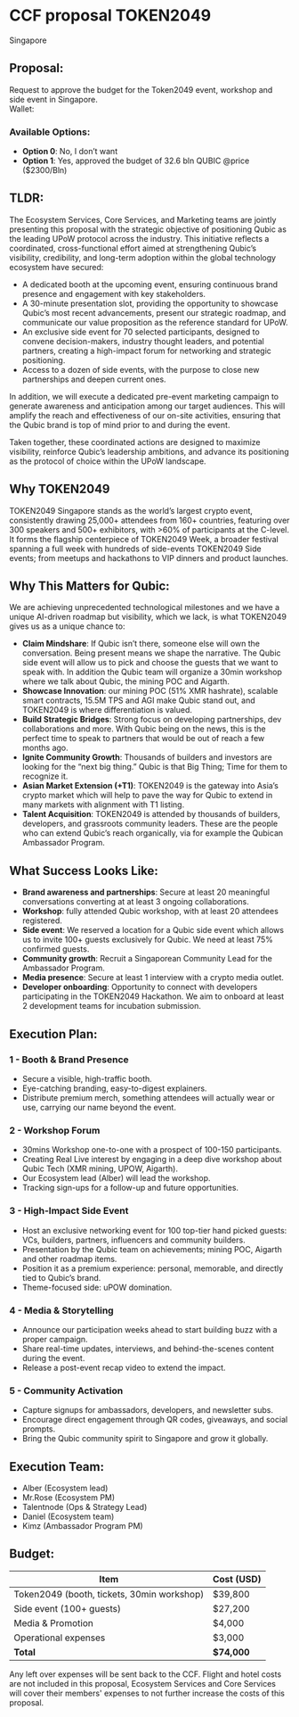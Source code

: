# CCF proposal TOKEN2049  
Singapore  

## Proposal:  
Request to approve the budget for the Token2049 event, workshop and side event in Singapore.  
Wallet:  

### Available Options:  
- **Option 0**: No, I don’t want  
- **Option 1**: Yes, approved the budget of 32.6 bln QUBIC  @price ($2300/Bln)  


## TLDR:  

The Ecosystem Services, Core Services, and Marketing teams are jointly presenting this proposal with the strategic objective of positioning Qubic as the leading UPoW protocol across the industry. This initiative reflects a coordinated, cross-functional effort aimed at strengthening Qubic’s visibility, credibility, and long-term adoption within the global technology ecosystem have secured:  

- A dedicated booth at the upcoming event, ensuring continuous brand presence and engagement with key stakeholders.  
- A 30-minute presentation slot, providing the opportunity to showcase Qubic’s most recent advancements, present our strategic roadmap, and communicate our value proposition as the reference standard for UPoW.  
- An exclusive side event for 70 selected participants, designed to convene decision-makers, industry thought leaders, and potential partners, creating a high-impact forum for networking and strategic positioning.  
- Access to a dozen of side events, with the purpose to close new partnerships and deepen current ones.  

In addition, we will execute a dedicated pre-event marketing campaign to generate awareness and anticipation among our target audiences. This will amplify the reach and effectiveness of our on-site activities, ensuring that the Qubic brand is top of mind prior to and during the event.  

Taken together, these coordinated actions are designed to maximize visibility, reinforce Qubic’s leadership ambitions, and advance its positioning as the protocol of choice within the UPoW landscape.  


## Why TOKEN2049  

TOKEN2049 Singapore stands as the world’s largest crypto event, consistently drawing 25,000+ attendees from 160+ countries, featuring over 300 speakers and 500+ exhibitors, with >60% of participants at the C-level.  
It forms the flagship centerpiece of TOKEN2049 Week, a broader festival spanning a full week with hundreds of side-events TOKEN2049 Side events; from meetups and hackathons to VIP dinners and product launches.  

## Why This Matters for Qubic:  
We are achieving unprecedented technological milestones and we have a unique AI-driven roadmap but visibility, which we lack, is what TOKEN2049 gives us as a unique chance to:  

- **Claim Mindshare**: If Qubic isn’t there, someone else will own the conversation. Being present means we shape the narrative. The Qubic side event will allow us to pick and choose the guests that we want to speak with. In addition the Qubic team will organize a 30min workshop where we talk about Qubic, the mining POC and Aigarth.  
- **Showcase Innovation**: our mining POC (51% XMR hashrate), scalable smart contracts, 15.5M TPS and AGI make Qubic stand out, and TOKEN2049 is where differentiation is valued.  
- **Build Strategic Bridges**: Strong focus on developing partnerships, dev collaborations and more. With Qubic being on the news, this is the perfect time to speak to partners that would be out of reach a few months ago.  
- **Ignite Community Growth**: Thousands of builders and investors are looking for the “next big thing.” Qubic is that Big Thing; Time for them to recognize it.  
- **Asian Market Extension (+T1)**: TOKEN2049 is the gateway into Asia’s crypto market which will help to pave the way for Qubic to extend in many markets with alignment with T1 listing.  
- **Talent Acquisition**: TOKEN2049 is attended by thousands of builders, developers, and grassroots community leaders. These are the people who can extend Qubic’s reach organically, via for example the Qubican Ambassador Program.  


## What Success Looks Like:  

- **Brand awareness and partnerships**: Secure at least 20 meaningful conversations converting at at least 3 ongoing collaborations.  
- **Workshop**: fully attended Qubic workshop, with at least 20 attendees registered.  
- **Side event**: We reserved a location for a Qubic side event which allows us to invite 100+ guests exclusively for Qubic. We need at least 75% confirmed guests.  
- **Community growth**: Recruit a Singaporean Community Lead for the Ambassador Program.  
- **Media presence**: Secure at least 1 interview with a crypto media outlet.  
- **Developer onboarding**: Opportunity to connect with developers participating in the TOKEN2049 Hackathon. We aim to onboard at least 2 development teams for incubation submission.  


## Execution Plan:  

### 1 - Booth & Brand Presence  
- Secure a visible, high-traffic booth.  
- Eye-catching branding, easy-to-digest explainers.  
- Distribute premium merch, something attendees will actually wear or use, carrying our name beyond the event.  

### 2 - Workshop Forum  
- 30mins Workshop one-to-one with a prospect of 100-150 participants.  
- Creating Real Live interest by engaging in a deep dive workshop about Qubic Tech (XMR mining, UPOW, Aigarth).  
- Our Ecosystem lead (Alber) will lead the workshop.  
- Tracking sign-ups for a follow-up and future opportunities.  

### 3 - High-Impact Side Event  
- Host an exclusive networking event for 100 top-tier hand picked guests: VCs, builders, partners, influencers and community builders.  
- Presentation by the Qubic team on achievements; mining POC, Aigarth and other roadmap items.  
- Position it as a premium experience: personal, memorable, and directly tied to Qubic’s brand.  
- Theme-focused side: uPOW domination.  

### 4 - Media & Storytelling  
- Announce our participation weeks ahead to start building buzz with a proper campaign.  
- Share real-time updates, interviews, and behind-the-scenes content during the event.  
- Release a post-event recap video to extend the impact.  

### 5 - Community Activation  
- Capture signups for ambassadors, developers, and newsletter subs.  
- Encourage direct engagement through QR codes, giveaways, and social prompts.  
- Bring the Qubic community spirit to Singapore and grow it globally.  


## Execution Team:  

- Alber (Ecosystem lead)  
- Mr.Rose (Ecosystem PM)  
- Talentnode (Ops & Strategy Lead)  
- Daniel (Ecosystem team)  
- Kimz (Ambassador Program PM)  


## Budget:  

| Item | Cost (USD) |  
|------|------------|  
| Token2049 (booth, tickets, 30min workshop) | $39,800 |  
| Side event (100+ guests) | $27,200 |  
| Media & Promotion | $4,000 |  
| Operational expenses | $3,000 |  
| **Total** | **$74,000** |  

Any left over expenses will be sent back to the CCF. Flight and hotel costs are not included in this proposal, Ecosystem Services and Core Services will cover their members' expenses to not further increase the costs of this proposal.  
